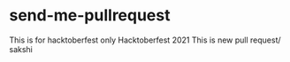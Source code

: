 # send-me-pullrequest
This is for hacktoberfest only
Hacktoberfest 2021
This is new pull request/
sakshi
